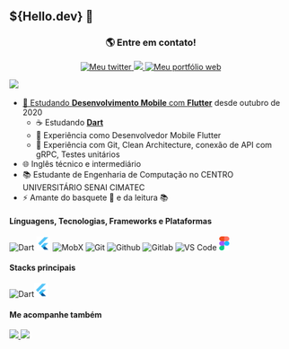 ## **${Hello.dev}** **👋**

<div align='center'>
    <h3> <b> 🌎 Entre em contato! </b> </h3> <p>
    <a href='https://twitter.com/feliper_dev'>
        <img src='assets/twitter-logo-4.png' width=35 title='Meu twitter'>
    </a><a href='https://www.linkedin.com/in/felipe-azevedo-ribeiro/' title='Meu linkedin'>
        <img src='assets/lnd.png' width=30>
    </a><a href='https://feliper.dev'>
        <img src='assets/html.webp' width=30 title='Meu portfólio web'>
</div>

<div align="left">
    <tr>
        <td><img width="380px" src="https://github-readme-stats.vercel.app/api?username=feliper2002&theme=algolia&line"/></td>
    </tr>   
</div>

- 📱 Estudando **Desenvolvimento Mobile** com [**Flutter**](https://flutter.dev) desde outubro de 2020
    - ☕ Estudando [**Dart**](https://dart.dev)
    - 📱 Experiência como Desenvolvedor Mobile Flutter
    - 🔋 Experiência com Git, Clean Architecture, conexão de API com gRPC, Testes unitários
- 🌐 Inglês técnico e intermediário
- 📚 Estudante de Engenharia de Computação no CENTRO UNIVERSITÁRIO SENAI CIMATEC
- ⚡ Amante do basquete 🏀 e da leitura 📚

#### **Línguagens**, **Tecnologias**, **Frameworks** e **Plataformas**

<img src='assets/dart-logo.png' width=25 title='Dart'> <img src="assets/flutter-logo.png" width=25 title='Flutter'/> <img src='assets/mobx.png' width=30 title='MobX'> <img src="assets/git.png" width=25 title='Git'/> <img src="assets/github.png" width=25 title='Github'/> <img src="assets/gitlab.png" width=25 title='Gitlab'> <img src='assets/vscode.png' width=25 title='VS Code'> <img src='assets/figma.png' width=18 height=25 title='Figma'>

#### **Stacks principais**

<img src='assets/dart-logo.png' width=25 title='Dart'><img src="assets/flutter-logo.png" width=25 title='Flutter'/>
    
#### **Me acompanhe também**
<a href="https://twitch.tv/feliper_dev">
    <img src="https://img.shields.io/badge/Twitch-9146FF?style=for-the-badge&logo=twitch&logoColor=white">
</a>
<a href="https://dev.to/feliper2002">
    <img src="https://img.shields.io/badge/dev.to-0A0A0A?style=for-the-badge&logo=devdotto&logoColor=white">
</a>
